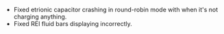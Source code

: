 - Fixed etrionic capacitor crashing in round-robin mode with when it's not charging anything.
- Fixed REI fluid bars displaying incorrectly.